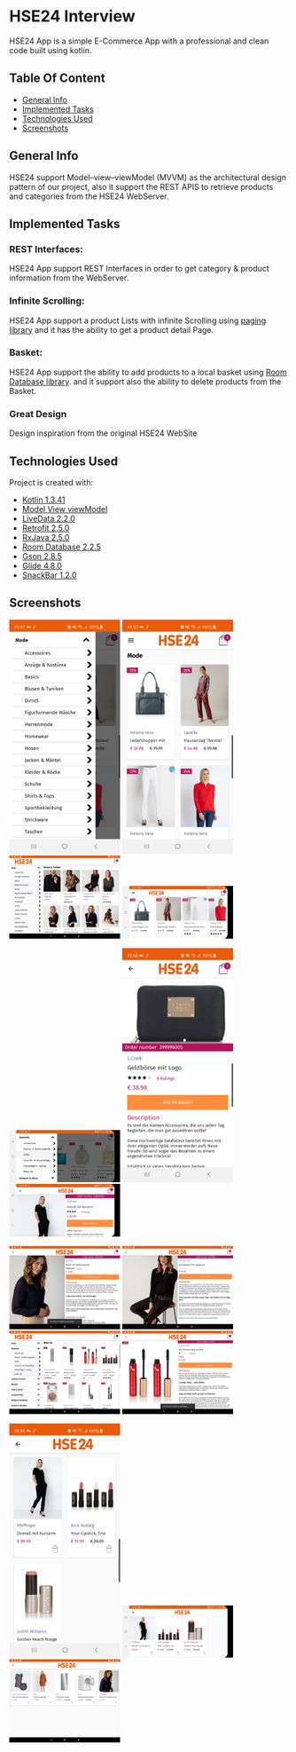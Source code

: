 # HSE24 Interview

HSE24 App is a simple E-Commerce App with a professional and clean code built using kotlin.

## Table Of Content

* [General Info](#general-info)
* [Implemented Tasks](#implemented-tasks)
* [Technologies Used](#technologies-used)
* [Screenshots](#screenshots)

## General Info

HSE24 support Model–view–viewModel (MVVM) as the architectural design pattern of our project, also it support the REST APIS to retrieve products and categories from the HSE24 WebServer.

## Implemented Tasks

### REST Interfaces:

HSE24 App support REST Interfaces in order to get category & product information from the WebServer.

### Infinite Scrolling:

HSE24 App support a product Lists with infinite Scrolling using [paging library](https://github.com/mirmilad/paging-coroutine) and it has the ability to get a product detail Page.

### Basket:

HSE24 App support the ability to add products to a local basket using [Room Database library](https://developer.android.com/jetpack/androidx/releases/room). and it support also the ability to delete products from the Basket.

### Great Design

Design inspiration from the original HSE24 WebSite

## Technologies Used

Project is created with:

* [Kotlin 1.3.41](https://github.com/kotlin)
* [Model View viewModel](https://github.com/taehwandev/LifecycleExtensions)
* [LiveData 2.2.0](https://github.com/taehwandev/LifecycleExtensions)
* [Retrofit 2.5.0](https://github.com/square/retrofit)
* [RxJava 2.5.0](https://github.com/ReactiveX/RxAndroid)
* [Room Database 2.2.5](https://developer.android.com/jetpack/androidx/releases/room)
* [Gson 2.8.5](https://github.com/google/gson)
* [Glide 4.8.0](https://github.com/bumptech/glide)
* [SnackBar 1.2.0](https://material.io/components/snackbars)

## Screenshots

<img src="ScreenShots/1.png" width="200"> <img src="ScreenShots/2.png" width="200"> <img src="ScreenShots/3.png" width="200"> <img src="ScreenShots/4.png" width="200">

<img src="ScreenShots/5.png" width="200"> <img src="ScreenShots/6.png" width="200"> <img src="ScreenShots/7.png" width="200">

<img src="ScreenShots/8.png" width="200"> <img src="ScreenShots/9.png" width="200"> <img src="ScreenShots/10.png" width="200"> <img src="ScreenShots/11.png" width="200">

<img src="ScreenShots/12.png" width="200"> <img src="ScreenShots/13.png" width="200"> <img src="ScreenShots/14.png" width="200">


